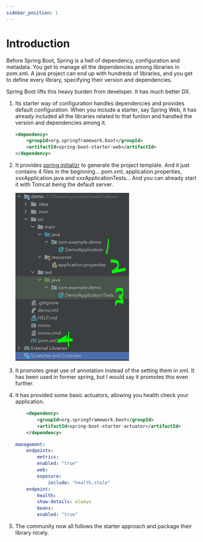 ```yaml
---
sidebar_position: 1
---
```


# Introduction

Before Spring Boot, Spring is a hell of dependency, configuration and metadata. You get to manage all the dependencies among libraries in pom.xml. A java project can end up with hundreds of libraries, and you get to define every library, specifying their version and dependencies. 

Spring Boot lifts this heavy burden from developer. It has much better DX.

1. Its starter way of configuration handles dependencies and provides default configuration. When you include a starter, say Spring Web, it has already included all the libraries related to that funtion and handled the version and dependencies among it. 
    ```xml title="Define starter in pom.xml"
    <dependency>
        <groupId>org.springframework.boot</groupId>
        <artifactId>spring-boot-starter-web</artifactId>
    </dependency>
    ```
2. It provides [spring initializr](https://start.spring.io/) to generate the project template. And it just contains 4 files in the beginning... pom.xml, application.properties, xxxApplication.java and xxxApplicationTests... And you can already start it with Tomcat being the default server.

    ![spring boot file structure](/img/springboot/spring-boot-initial-files.PNG)

3. It promotes great use of annotation instead of the setting them in xml. It has been used in former spring, but I would say it promotes this even further.

4. It has provided some basic actuators, allowing you health check your application.

    ```xml title="pom.xml"
        <dependency>
		    <groupId>org.springframework.boot</groupId>
		    <artifactId>spring-boot-starter-actuator</artifactId>
		</dependency>
    ```

    ```yml title="application.yml"
    management:
        endpoints:
            metrics:
            enabled: "true"
            web:
            exposure:
                include: "health,stale"
        endpoint:
            health:
            show-details: always
            beans:
            enabled: "true"
    ```
5. The community now all follows the starter approach and package their library nicely.